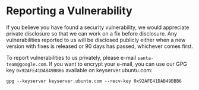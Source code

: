 # Reporting a Vulnerability

If you believe you have found a security vulnerability, we would appreciate private disclosure
so that we can work on a fix before disclosure. Any vulnerabilities reported to us will be
disclosed publicly either when a new version with fixes is released or 90 days has passed,
whichever comes first.

To report vulnerabilities to us privately, please e-mail `santa-team@google.com`.
If you want to encrypt your e-mail, you can use our GPG key `0x92AFE41DAB49BBB6`
available on keyserver.ubuntu.com:

`gpg --keyserver keyserver.ubuntu.com --recv-key 0x92AFE41DAB49BBB6`
